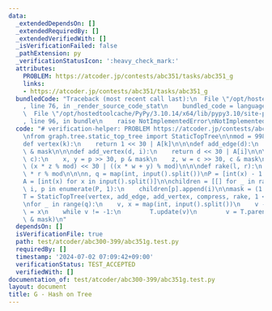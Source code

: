 ```yaml
---
data:
  _extendedDependsOn: []
  _extendedRequiredBy: []
  _extendedVerifiedWith: []
  _isVerificationFailed: false
  _pathExtension: py
  _verificationStatusIcon: ':heavy_check_mark:'
  attributes:
    PROBLEM: https://atcoder.jp/contests/abc351/tasks/abc351_g
    links:
    - https://atcoder.jp/contests/abc351/tasks/abc351_g
  bundledCode: "Traceback (most recent call last):\n  File \"/opt/hostedtoolcache/PyPy/3.10.14/x64/lib/pypy3.10/site-packages/onlinejudge_verify/documentation/build.py\"\
    , line 76, in _render_source_code_stat\n    bundled_code = language.bundle(\n\
    \  File \"/opt/hostedtoolcache/PyPy/3.10.14/x64/lib/pypy3.10/site-packages/onlinejudge_verify/languages/python.py\"\
    , line 96, in bundle\n    raise NotImplementedError\nNotImplementedError\n"
  code: "# verification-helper: PROBLEM https://atcoder.jp/contests/abc351/tasks/abc351_g\n\
    \nfrom graph.tree.static_top_tree import StaticTopTree\n\nmod = 998244353\n\n\n\
    def vertex(k):\n    return 1 << 30 | A[k]\n\n\ndef add_edge(d):\n    return d\
    \ & mask\n\n\ndef add_vertex(d, i):\n    return d << 30 | A[i]\n\n\ndef compress(p,\
    \ c):\n    x, y = p >> 30, p & mask\n    z, w = c >> 30, c & mask\n    return\
    \ (x * z % mod) << 30 | ((x * w + y) % mod)\n\n\ndef rake(l, r):\n    return l\
    \ * r % mod\n\n\nn, q = map(int, input().split())\nP = [int(x) - 1 for x in input().split()]\n\
    A = [int(x) for x in input().split()]\n\nchildren = [[] for _ in range(n)]\nfor\
    \ i, p in enumerate(P, 1):\n    children[p].append(i)\n\nmask = (1 << 30) - 1\n\
    T = StaticTopTree(vertex, add_edge, add_vertex, compress, rake, 1 << 30, 1, children)\n\
    \nfor _ in range(q):\n    v, x = map(int, input().split())\n    v -= 1\n    A[v]\
    \ = x\n    while v != -1:\n        T.update(v)\n        v = T.parent[v]\n    print(T.solve()\
    \ & mask)\n"
  dependsOn: []
  isVerificationFile: true
  path: test/atcoder/abc300-399/abc351g.test.py
  requiredBy: []
  timestamp: '2024-07-02 07:09:42+09:00'
  verificationStatus: TEST_ACCEPTED
  verifiedWith: []
documentation_of: test/atcoder/abc300-399/abc351g.test.py
layout: document
title: G - Hash on Tree
---
```

